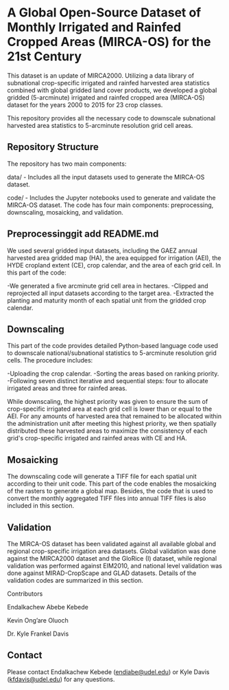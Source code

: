 ﻿# A Global Open-Source Dataset of Monthly Irrigated and Rainfed Cropped Areas (MIRCA-OS) for the 21st Century
This dataset is an update of MIRCA2000. Utilizing a data library of subnational crop-specific irrigated and rainfed harvested area statistics combined with global gridded land cover products, we developed a global gridded (5-arcminute) irrigated and rainfed cropped area (MIRCA-OS) dataset for the years 2000 to 2015 for 23 crop classes.

This repository provides all the necessary code to downscale subnational harvested area statistics to 5-arcminute resolution grid cell areas.

## Repository Structure
The repository has two main components:

data/ - Includes all the input datasets used to generate the MIRCA-OS dataset.

code/ - Includes the Jupyter notebooks used to generate and validate the MIRCA-OS dataset. The code has four main components: preprocessing, downscaling, mosaicking, and validation.

## Preprocessinggit add README.md

We used several gridded input datasets, including the GAEZ annual harvested area gridded map (HA), the area equipped for irrigation (AEI), the HYDE cropland extent (CE), crop calendar, and the area of each grid cell. In this part of the code:

-We generated a five arcminute grid cell area in hectares.
-Clipped and reprojected all input datasets according to the target area.
-Extracted the planting and maturity month of each spatial unit from the gridded crop calendar.

## Downscaling
This part of the code provides detailed Python-based language code used to downscale national/subnational statistics to 5-arcminute resolution grid cells. The procedure includes:

-Uploading the crop calendar.
-Sorting the areas based on ranking priority.
-Following seven distinct iterative and sequential steps: four to allocate irrigated areas and three for rainfed areas.

While downscaling, the highest priority was given to ensure the sum of crop-specific irrigated area at each grid cell is lower than or equal to the AEI. For any amounts of harvested area that remained to be allocated within the administration unit after meeting this highest priority, we then spatially distributed these harvested areas to maximize the consistency of each grid's crop-specific irrigated and rainfed areas with CE and HA.

## Mosaicking
The downscaling code will generate a TIFF file for each spatial unit according to their unit code. This part of the code enables the mosaicking of the rasters to generate a global map. Besides, the code that is used to convert the monthly aggregated TIFF files into annual TIFF files is also included in this section.

## Validation
The MIRCA-OS dataset has been validated against all available global and regional crop-specific irrigation area datasets. Global validation was done against the MIRCA2000 dataset and the GloRice (I) dataset, while regional validation was performed against EIM2010, and national level validation was done against MIRAD-CropScape and GLAD datasets. Details of the validation codes are summarized in this section.

Contributors

Endalkachew Abebe Kebede

Kevin Ong’are Oluoch

Dr. Kyle Frankel Davis 

## Contact

Please contact Endalkachew Kebede (endiabe@udel.edu) or Kyle Davis (kfdavis@udel.edu) for any questions.